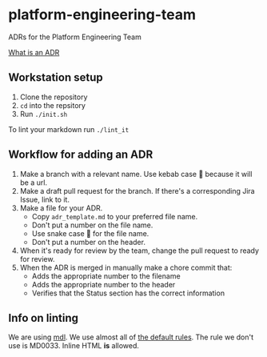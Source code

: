 # platform-engineering-team

ADRs for the Platform Engineering Team

[What is an ADR](https://adr.github.io/madr/)

## Workstation setup

1. Clone the repository
1. `cd` into the repsitory
1. Run `./init.sh`

To lint your markdown run `./lint_it`

## Workflow for adding an ADR

1. Make a branch with a relevant name. Use kebab case 🍢 because it will be a
 url.
1. Make a draft pull request for the branch. If there's a corresponding Jira
 Issue, link to it.
1. Make a file for your ADR.
    * Copy `adr_template.md` to your preferred file name.
    * Don't put a number on the file name.
    * Use snake case 🐍 for the file name.
    * Don't put a number on the header.
1. When it's ready for review by the team, change the pull request to ready for review.
1. When the ADR is merged in manually make a chore commit that:
    * Adds the appropriate number to the filename
    * Adds the appropriate number to the header
    * Verifies that the Status section has the correct information

## Info on linting

We are using [mdl](https://github.com/markdownlint/markdownlint). We use almost
all of [the default
rules](https://github.com/markdownlint/markdownlint/blob/main/docs/RULES.md).
The rule we don't use is MD0033. Inline HTML **is** allowed.
